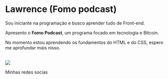 <!DOCTYPE html>
<html lang="en">
<head>
    <meta charset="UTF-8">
    <meta http-equiv="X-UA-Compatible" content="IE=edge">
    <meta name="viewport" content="width=device-width, initial-scale=1.0">
    
</head>
<h1> Lawrence (Fomo podcast)</h1>
<p>Sou iniciante na programação e busco aprender tudo de 
Front-end.</p>
<p>Apresento o <strong>Fomo Podcast</strong>, um programa focado em tecnologia e Bitcoin.</p>
<div>
<p>No momento estou aprendendo os fundamentos do HTML e do CSS, espero me aprofundar mais nisso.</p>

<div style="diplay:inline_block"><br>
<img src="https://cdn.jsdelivr.net/gh/devicons/devicon/icons/html5/html5-original.svg" />

</div>
              
Minhas redes socias 
</div>





<body>
    
</body>
</html>
